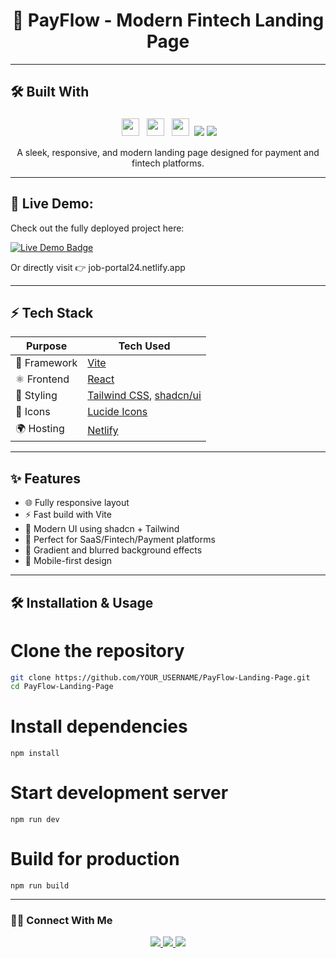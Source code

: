 <h1 align="center">💸 PayFlow - Modern Fintech Landing Page</h1>

---

## 🛠️ Built With

<p align="center">
   <img src="https://img.shields.io/badge/React-19.1.0-61DAFB?style=for-the-badge&logo=react" height="28" style="margin: 4px;"> 
    <img src="https://img.shields.io/badge/TailwindCSS-4.1.8-38B2AC?style=for-the-badge&logo=tailwind-css" height="28" style="margin: 4px;"> 
    <img src="https://img.shields.io/badge/Vite-6.3.5-646CFF?style=for-the-badge&logo=vite" height="28" style="margin: 4px;"> 
 <img src="https://img.shields.io/badge/TypeScript-3178c6?style=for-the-badge&logo=typescript&logoColor=white" />
  <img src="https://img.shields.io/badge/shadcn/ui-black?style=for-the-badge&logo=radix-ui&logoColor=white" />
</p>

<p align="center">
  A sleek, responsive, and modern landing page designed for payment and fintech platforms.
</p>

---

## 🚀 Live Demo:

Check out the fully deployed project here:

<p align="left"> <a href="[https://job-portal24.netlify.app](https://app.netlify.com/projects/payflow-landing-page/overview)" target="_blank"> <img src="https://img.shields.io/badge/Live-Demo-green?style=for-the-badge&logo=netlify&logoColor=white" alt="Live Demo Badge"> </a> </p>
Or directly visit 👉 job-portal24.netlify.app


---

## ⚡ Tech Stack

| Purpose        | Tech Used                               |
|----------------|------------------------------------------|
| 🚀 Framework   | [Vite](https://vitejs.dev/)              |
| ⚛️ Frontend   | [React](https://react.dev/)              |
| 🎨 Styling     | [Tailwind CSS](https://tailwindcss.com/), [shadcn/ui](https://ui.shadcn.com/) |
| 💎 Icons       | [Lucide Icons](https://lucide.dev/)      |
| 🌍 Hosting     | [Netlify](https://netlify.com/)          |

---

## ✨ Features

- 🌐 Fully responsive layout
- ⚡ Fast build with Vite
- 💎 Modern UI using shadcn + Tailwind
- 🎯 Perfect for SaaS/Fintech/Payment platforms
- 🌈 Gradient and blurred background effects
- 📱 Mobile-first design

---



## 🛠 Installation & Usage

# Clone the repository
```bash
git clone https://github.com/YOUR_USERNAME/PayFlow-Landing-Page.git
cd PayFlow-Landing-Page
```
# Install dependencies
```
npm install
```
# Start development server
```
npm run dev
```
# Build for production
```
npm run build
```
---


### 🙋‍♂️ Connect With Me

<p align="center">
  <a href="mailto:yogeshdumane70@gmail.com">
    <img src="https://img.shields.io/badge/Email-Contact-red?style=for-the-badge&logo=gmail&logoColor=white" />
  </a>
  <a href="https://www.linkedin.com/in/yogesh-dumane/">
    <img src="https://img.shields.io/badge/LinkedIn-Connect-blue?style=for-the-badge&logo=linkedin" />
  </a>
  <a href="https://github.com/yogesh-123231">
    <img src="https://img.shields.io/badge/GitHub-Follow-black?style=for-the-badge&logo=github" />
  </a>
</p>
